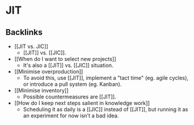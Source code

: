 # JIT

## Backlinks
* [[JIT vs. JIC]]
	* [[JIT]] vs. [[JIC]].
* [[When do I want to select new projects]]
	* It's also a [[JIT]] vs. [[JIC]] situation.
* [[Minimise overproduction]]
	* To avoid this, use [[JIT]], implement a "tact time" (eg. agile cycles), or introduce a pull system (eg. Kanban).
* [[Minimise inventory]]
	* Possible countermeasures are [[JIT]].
* [[How do I keep next steps salient in knowledge work]]
	* Scheduling it as daily is a [[JIC]] instead of [[JIT]], but running it as an experiment for now isn’t a bad idea.

<!-- #Life -->

<!-- {BearID:F24BB727-6744-471D-B48B-AA1D6C499866-15756-00001303C9217CD0} -->
